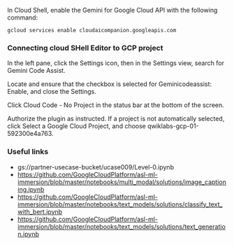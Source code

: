 In Cloud Shell, enable the Gemini for Google Cloud API with the following command:
```
gcloud services enable cloudaicompanion.googleapis.com
```
### Connecting cloud SHell Editor to GCP project
In the left pane, click the Settings icon, then in the Settings view, search for Gemini Code Assist.

Locate and ensure that the checkbox is selected for Geminicodeassist: Enable, and close the Settings.

Click Cloud Code - No Project in the status bar at the bottom of the screen.

Authorize the plugin as instructed. If a project is not automatically selected, click Select a Google Cloud Project, and choose qwiklabs-gcp-01-592300e4a763.


### Useful links
- gs://partner-usecase-bucket/ucase009/Level-0.ipynb 
- https://github.com/GoogleCloudPlatform/asl-ml-immersion/blob/master/notebooks/multi_modal/solutions/image_captioning.ipynb
- https://github.com/GoogleCloudPlatform/asl-ml-immersion/blob/master/notebooks/text_models/solutions/classify_text_with_bert.ipynb
- https://github.com/GoogleCloudPlatform/asl-ml-immersion/blob/master/notebooks/text_models/solutions/text_generation.ipynb

  
